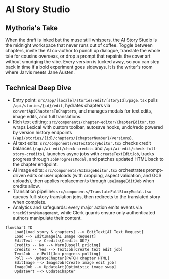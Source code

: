 # AI Story Studio

## Mythoria's Take
When the draft is inked but the muse still whispers, the AI Story Studio is the midnight workspace that never runs out of coffee. Toggle between chapters, invite the AI co-author to punch up dialogue, translate the whole tale for cousins overseas, or drop a prompt that repaints the cover art without smudging the vibe. Every version is tucked away, so you can step back in time if a bold experiment goes sideways. It is the writer's room where Jarvis meets Jane Austen.

## Technical Deep Dive
- Entry point: `src/app/[locale]/stories/edit/[storyId]/page.tsx` pulls `/api/stories/{id}/edit`, hydrates chapters via `convertApiChaptersToChapters`, and manages modals for text edits, image edits, and full translations.
- Rich text editing: `src/components/chapter-editor/ChapterEditor.tsx` wraps Lexical with custom toolbar, autosave hooks, undo/redo powered by version history endpoints (`/api/stories/{id}/chapters/{chapterNumber}/versions`).
- AI text edits: `src/components/AITextStoryEditor.tsx` checks credit balances (`/api/ai-edit/check-credits` and `/api/ai-edit/check-full-story-credits`), launches async jobs with `createTextEditJob`, tracks progress through `JobProgressModal`, and patches updated HTML back to the chapter endpoint.
- AI image edits: `src/components/AIImageEditor.tsx` orchestrates prompt-driven edits or user uploads (with cropping, aspect validation, and GCS uploads), then applies replacements through `useImageEditJob` when credits allow.
- Translation pipeline: `src/components/TranslateFullStoryModal.tsx` queues full-story translation jobs, then redirects to the translated story when complete.
- Analytics and safeguards: every major action emits events via `trackStoryManagement`, while Clerk guards ensure only authenticated authors manipulate their content.

```mermaid
flowchart TD
    Load[Load story & chapters] --> EditText[AI Text Request]
    Load --> EditImage[AI Image Request]
    EditText --> Credits{Credits OK?}
    Credits -- No --> Warn[Upsell pricing]
    Credits -- Yes --> TextJob[Create text edit job]
    TextJob --> Poll[Job progress polling]
    Poll --> UpdateChapter[PATCH chapter HTML]
    EditImage --> ImageJob[Create image edit job]
    ImageJob --> UpdateArt[Optimistic image swap]
    UpdateArt --> UpdateChapter
```
